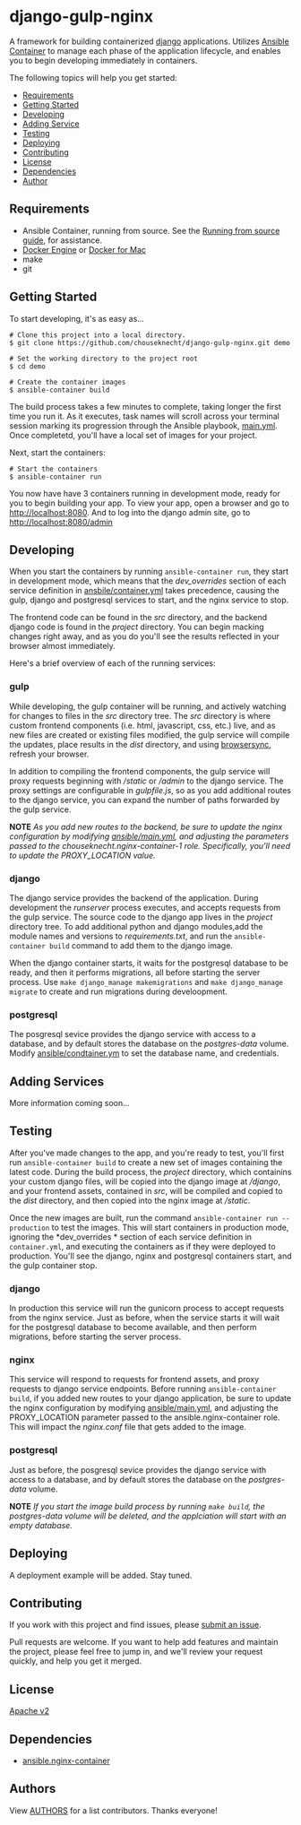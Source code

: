 # django-gulp-nginx

A framework for building containerized [django](https://www.djangoproject.com/) applications. Utilizes [Ansible Container](https://github.com/ansible/ansible-container) to manage each phase of the application lifecycle, and enables you to begin developing immediately in containers.

The following topics will help you get started: 

- [Requirements](#requirements)
- [Getting Started](#getting-started)
- [Developing](#developing)
- [Adding Service](#adding)
- [Testing](#testing)
- [Deploying](#openshift)
- [Contributing](#contributing)
- [License](#license)
- [Dependencies](#dependencies)
- [Author](#author)

<h2 id="requirements">Requirements</h2>

- Ansible Container, running from source. See the [Running from source guide](http://docs.ansible.com/ansible-container/installation.html#running-from-source), for assistance. 
- [Docker Engine](https://www.docker.com/products/docker-engine) or [Docker for Mac](https://docs.docker.com/engine/installation/mac/)
- make
- git

<h2 id="getting-started">Getting Started</h2>

To start developing, it's as easy as...

```
# Clone this project into a local directory.
$ git clone https://github.com/chouseknecht/django-gulp-nginx.git demo

# Set the working directory to the project root
$ cd demo 

# Create the container images
$ ansible-container build
```

The build process takes a few minutes to complete, taking longer the first time you run it. As it executes, task names will scroll across your terminal session marking its progression through the Ansible playbook, [main.yml](./blob/master/ansible/main.yml). Once completetd, you'll have a local set of images for your project.

Next, start the containers: 

```
# Start the containers
$ ansible-container run
```

You now have have 3 containers running in development mode, ready for you to begin building your app. To view your app, open a browser and go to [http://localhost:8080](http://localhost:8080). And to log into the django admin site, go to [http://localhost:8080/admin](http://localhost:8080/admin)

<h2 id="developing">Developing</h2>
 
When you start the containers by running `ansible-container run`, they start in development mode, which means that the *dev_overrides* section of each service definition in [ansbile/container.yml](./ansible/container.yml) takes precedence, causing the gulp, django and postgresql services to start, and the nginx service to stop.  

The frontend code can be found in the *src* directory, and the backend django code is found in the *project* directory. You can begin macking changes right away, and as you do you'll see the results reflected in your browser almost immediately.

Here's a brief overview of each of the running services:

### gulp 

While developing, the gulp container will be running, and actively watching for changes to files in the *src* directory tree. The *src* directory is where custom frontend components (i.e. html, javascript, css, etc.) live, and as new files are created or existing files modified, the gulp service will compile the updates, place results in the *dist* directory, and using [browsersync](https://browsersync.io/), refresh your browser.

In addition to compiling the frontend components, the gulp service will proxy requests beginning with */static* or */admin* to the django service. The proxy settings are configurable in *gulpfile.js*, so as you add additional routes to the django service, you can expand the number of paths forwarded by the gulp service. 

**NOTE** *As you add new routes to the backend, be sure to update the nginx configuration by modifying [ansible/main.yml](./ansible/main.yml), and adjusting the parameters passed to the chouseknecht.nginx-container-1 role. Specifically, you'll need to update the PROXY_LOCATION value.*

### django

The django service provides the backend of the application. During development the *runserver* process executes, and accepts requests from the gulp service. The source code to the django app lives in the *project* directory tree. To add additional python and django modules,add the module names and versions to *requirements.txt*, and run the `ansible-container build` command to add them to the django image.

When the django container starts, it waits for the postgresql database to be ready, and then it performs migrations, all before starting the server process. Use `make django_manage makemigrations` and `make django_manage migrate` to create and run migrations during develoopment.  

### postgresql

The posgresql sevice provides the django service with access to a database, and by default stores the database on the *postgres-data* volume. Modify [ansible/condtainer.ym](./ansible/container.yml) to set the database name, and credentials.  

<h2 id="adding">Adding Services</h2>

More information coming soon... 

<h2 id="testing">Testing</h2>

After you've made changes to the app, and you're ready to test, you'll first run `ansible-container build` to create a new set of images containing the latest code. During the build process, the *project* directory, which containins your custom django files, will be copied into the django image at */django*, and your frontend assets, contained in *src*, will be compiled and copied to the *dist* directory, and then copied into the nginx image at */static*.

Once the new images are built, run the command `ansible-container run --production` to test the images. This will start containers in production mode, ignoring the *dev_overrides * section of each service definition in `container.yml`, and executing the containers as if they were deployed to production. You'll see the django, nginx and postgresql containers start, and the gulp container stop.

### django

In production this service will run the gunicorn process to accept requests from the nginx service. Just as before, when the service starts it will wait for the postgresql database to become available, and then perform migrations, before starting the server process. 

### nginx 

This service will respond to requests for frontend assets, and proxy requests to django service endpoints. Before running `ansible-container build`, if you added new routes to your django application, be sure to update the nginx configuration by modifying [ansible/main.yml](./ansible/main.yml), and adjusting the PROXY_LOCATION parameter passed to the ansible.nginx-container role. This will impact the *nginx.conf* file that gets added to the image.

### postgresql

Just as before, the posgresql sevice provides the django service with access to a database, and by default stores the database on the *postgres-data* volume.

**NOTE** *If you start the image build process by running `make build`, the *postgres-data* volume will be deleted, and the applciation will start with an empty database.*

<h2 id="openshift">Deploying</h2>

A deployment example will be added. Stay tuned.

<h2 id="contributing">Contributing</h2>

If you work with this project and find issues, please [submit an issue](https://github.com/ansible/django-gulp-nginx/issues). 

Pull requests are welcome. If you want to help add features and maintain the project, please feel free to jump in, and we'll review your request quickly, and help you get it merged.

<h2 id="license">License</h2>

[Apache v2](https://www.apache.org/licenses/LICENSE-2.0)

<h2 id="dependencies">Dependencies</h2>

- [ansible.nginx-container](https://galaxy.ansible.com/ansible/nginx-container)

<h2 id="author">Authors</h2>

View [AUTHORS](./AUTHORS) for a list contributors. Thanks everyone!



